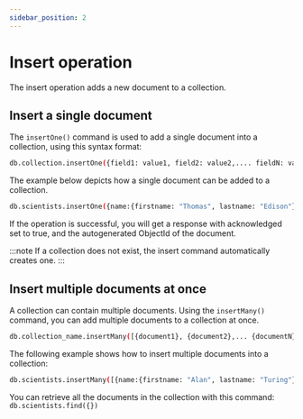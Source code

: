 ```yaml
---
sidebar_position: 2
---
```


# Insert operation

The insert operation adds a new document to a collection.

## Insert a single document

The `insertOne()` command is used to add a single document into a collection, using this syntax format:

```sh
db.collection.insertOne({field1: value1, field2: value2,.... fieldN: valueN})
```

The example below depicts how a single document can be added to a collection.

```sh
db.scientists.insertOne({name:{firstname: "Thomas", lastname: "Edison"}, born: 1847, invention: "lightbulb"})
```

If the operation is successful, you will get a response with acknowledged set to true, and the autogenerated ObjectId of the document.

:::note
If a collection does not exist, the insert command automatically creates one.
:::

## Insert multiple documents at once

A collection can contain multiple documents.
Using the `insertMany()` command, you can add multiple documents to a collection at once.

```sh
db.collection_name.insertMany([{document1}, {document2},... {documentN}])
```

The following example shows how to insert multiple documents into a collection:

```sh
db.scientists.insertMany([{name:{firstname: "Alan", lastname: "Turing"}, born: 1912, invention: "Turing Machine"},{name:{firstname: "Graham", lastname: "Bell"}, born: 1847, invention: "telephone"},{name:{firstname: "Ada", lastname: "Lovelace"}, born: 1815, invention: "computer programming"}])
```

You can retrieve all the documents in the collection with this command: `db.scientists.find({})`
